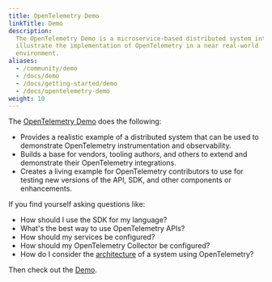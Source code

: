 ```yaml
---
title: OpenTelemetry Demo
linkTitle: Demo
description:
  The OpenTelemetry Demo is a microservice-based distributed system intended to
  illustrate the implementation of OpenTelemetry in a near real-world
  environment.
aliases:
  - /community/demo
  - /docs/demo
  - /docs/getting-started/demo
  - /docs/opentelemetry-demo
weight: 10
---
```


The [OpenTelemetry Demo](https://github.com/open-telemetry/opentelemetry-demo)
does the following:

- Provides a realistic example of a distributed system that can be used to
  demonstrate OpenTelemetry instrumentation and observability.
- Builds a base for vendors, tooling authors, and others to extend and
  demonstrate their OpenTelemetry integrations.
- Creates a living example for OpenTelemetry contributors to use for testing new
  versions of the API, SDK, and other components or enhancements.

If you find yourself asking questions like:

- How should I use the SDK for my language?
- What's the best way to use OpenTelemetry APIs?
- How should my services be configured?
- How should my OpenTelemetry Collector be configured?
- How do I consider the
  [architecture](/docs/demo/architecture/)
  of a system using OpenTelemetry?

Then check out the [Demo](https://github.com/open-telemetry/opentelemetry-demo).
